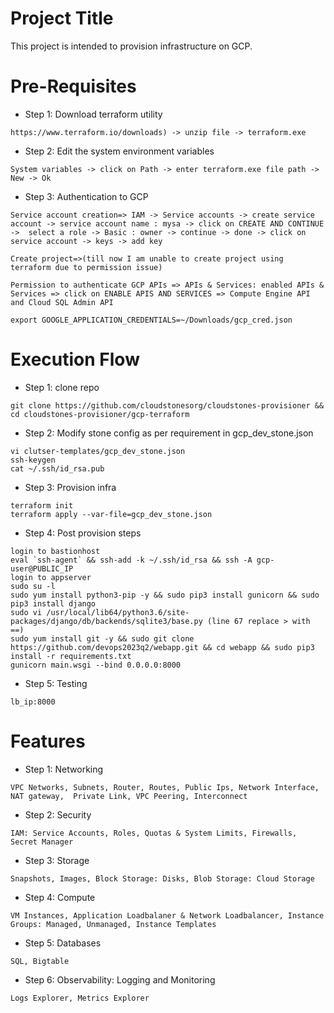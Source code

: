 Project Title
=====================
This project is intended to provision infrastructure on GCP.

Pre-Requisites
============================
* Step 1: Download terraform utility
```
https://www.terraform.io/downloads) -> unzip file -> terraform.exe
```
* Step 2: Edit the system environment variables
```
System variables -> click on Path -> enter terraform.exe file path -> New -> Ok 
```
* Step 3: Authentication to GCP
 ```
Service account creation=> IAM -> Service accounts -> create service account -> service account name : mysa -> click on CREATE AND CONTINUE ->  select a role -> Basic : owner -> continue -> done -> click on service account -> keys -> add key
```
```
Create project=>(till now I am unable to create project using terraform due to permission issue)
```
```
Permission to authenticate GCP APIs => APIs & Services: enabled APIs & Services => click on ENABLE APIS AND SERVICES => Compute Engine API and Cloud SQL Admin API
```
```
export GOOGLE_APPLICATION_CREDENTIALS=~/Downloads/gcp_cred.json
```
# Execution Flow

* Step 1: clone repo
```
git clone https://github.com/cloudstonesorg/cloudstones-provisioner && cd cloudstones-provisioner/gcp-terraform
```
* Step 2: Modify stone config as per requirement in gcp_dev_stone.json
```
vi clutser-templates/gcp_dev_stone.json
ssh-keygen
cat ~/.ssh/id_rsa.pub
```
* Step 3: Provision infra
```
terraform init 
terraform apply --var-file=gcp_dev_stone.json
```
* Step 4: Post provision steps
```
login to bastionhost
eval `ssh-agent` && ssh-add -k ~/.ssh/id_rsa && ssh -A gcp-user@PUBLIC_IP
login to appserver
sudo su -l
sudo yum install python3-pip -y && sudo pip3 install gunicorn && sudo pip3 install django
sudo vi /usr/local/lib64/python3.6/site-packages/django/db/backends/sqlite3/base.py (line 67 replace > with ==)
sudo yum install git -y && sudo git clone https://github.com/devops2023q2/webapp.git && cd webapp && sudo pip3 install -r requirements.txt
gunicorn main.wsgi --bind 0.0.0.0:8000
```
* Step 5: Testing
```
lb_ip:8000
```
# Features
* Step 1: Networking
```
VPC Networks, Subnets, Router, Routes, Public Ips, Network Interface, NAT gateway,  Private Link, VPC Peering, Interconnect
```
* Step 2: Security
```
IAM: Service Accounts, Roles, Quotas & System Limits, Firewalls, Secret Manager
```
* Step 3: Storage
```
Snapshots, Images, Block Storage: Disks, Blob Storage: Cloud Storage
```
* Step 4: Compute
```
VM Instances, Application Loadbalaner & Network Loadbalancer, Instance Groups: Managed, Unmanaged, Instance Templates
```
* Step 5: Databases
```
SQL, Bigtable
```
* Step 6: Observability: Logging and Monitoring
```
Logs Explorer, Metrics Explorer
```
